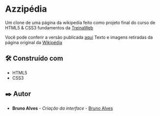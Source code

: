 # Azzipédia

Um clone de uma página da wikipedia feito como projeto final do curso de HTML5 & CSS3 fundamentos da [TreinaWeb](https://www.treinaweb.com.br)

Você pode conferir a versão publicada  [aqui](https://brunoazzireluto.github.io/Azzipedia/)
Texto e imagens retiradas da página original da [Wikipédia](https://pt.wikipedia.org/wiki/HTML)

## 🛠️ Construído com
* HTML5
* CSS3

## ✒️ Autor
* **Bruno Alves** - *Criação da interface* - [Bruno Alves](https://github.com/Brunoazzireluto)